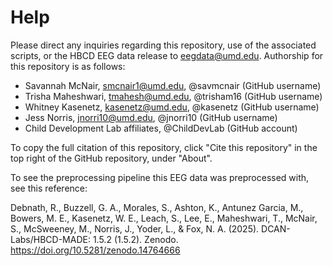 # Help

Please direct any inquiries regarding this repository, use of the associated scripts, or the HBCD EEG data release to eegdata@umd.edu. 
Authorship for this repository is as follows: 
- Savannah McNair, smcnair1@umd.edu, @savmcnair (GitHub username)
- Trisha Maheshwari, tmahesh@umd.edu, @trisham16 (GitHub username)
- Whitney Kasenetz, kasenetz@umd.edu, @kasenetz (GitHub username) 
- Jess Norris, jnorri10@umd.edu, @jnorri10 (GitHub username) 
- Child Development Lab affiliates, @ChildDevLab (GitHub account)

To copy the full citation of this repository, click "Cite this repository" in the top right of the GitHub repository, under "About".

To see the preprocessing pipeline this EEG data was preprocessed with, see this reference: 

Debnath, R., Buzzell, G. A., Morales, S., Ashton, K., Antunez Garcia, M., Bowers, M. E., Kasenetz, W. E., Leach, S., Lee, E., Maheshwari, T., McNair, S., McSweeney, M., Norris, J., Yoder, L., & Fox, N. A. (2025). DCAN-Labs/HBCD-MADE: 1.5.2 (1.5.2). Zenodo. https://doi.org/10.5281/zenodo.14764666